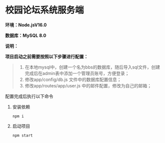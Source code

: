 # 校园论坛系统服务端

**环境：Node.jsV16.0**

**数据库：MySQL 8.0**

**说明：**

**项目启动之前需要按照以下步骤进行配置：**

> 1. 在本地mysql中，创建一个名为bbs的数据库，随后导入sql文件，创建完成后在admin表中添加一个管理员账号，方便登录；
> 2. 修改app/config/db.js  文件中的数据库配置信息；
> 3. 修改app/routes/app/user.js 中的邮件配置，修改为自己的邮箱；

配置完成后执行以下命令

1. 安装依赖

   `npm i`

2. 启动项目

   `npm start`